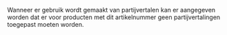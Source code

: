 Wanneer er gebruik wordt gemaakt van partijvertalen kan er aangegeven worden dat er voor producten met dit artikelnummer geen partijvertalingen toegepast moeten worden.
